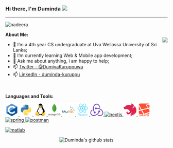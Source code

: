 ### Hi there, I'm Duminda <img src="https://raw.githubusercontent.com/MartinHeinz/MartinHeinz/master/wave.gif" width="25px">
<hr>
<p align="left"> <img src="https://komarev.com/ghpvc/?username=DumindaKuruppu&label=Views&color=blue&style=plastic" alt="nadeera" /> </p>


**About Me:**  
<img align="right" src="https://github-readme-stats.vercel.app/api/top-langs/?username=DumindaKuruppu&theme=dracula&hide_langs_below=1" />
- 🔭 I’m a 4th year CS undergraduate at Uva Wellassa University of Sri Lanka;
- 🌱 I’m currently learning Web & Mobile app development;
- 💬 Ask me about anything, i am happy to help;
- 📫 [Twitter - @DumiyaKuruppuwa](https://twitter.com/DumiyaKuruppuwa)
- 📫 [LinkedIn - duminda-kuruppu](https://www.linkedin.com/in/duminda-kuruppu/)
<br>

**Languages and Tools:**   
<p align="left"> 
<a href="https://www.cprogramming.com/" target="_blank"> <img src="https://raw.githubusercontent.com/devicons/devicon/master/icons/c/c-original.svg" alt="c" width="40" height="40"/> </a>
<a href="https://www.python.org" target="_blank"> <img src="https://raw.githubusercontent.com/devicons/devicon/master/icons/python/python-original.svg" alt="python" width="40" height="40"/> </a>
<a href="https://www.linux.org/" target="_blank"> <img src="https://raw.githubusercontent.com/devicons/devicon/master/icons/linux/linux-original.svg" alt="linux" width="40" height="40"/> </a> 
<a href="https://www.mongodb.com/" target="_blank"> <img src="https://raw.githubusercontent.com/devicons/devicon/master/icons/mongodb/mongodb-original-wordmark.svg" alt="mongodb" width="40" height="40"/> </a> 
<a href="https://www.mysql.com/" target="_blank"> <img src="https://raw.githubusercontent.com/devicons/devicon/master/icons/mysql/mysql-original-wordmark.svg" alt="mysql" width="40" height="40"/> </a>   
<a href="https://reactjs.org/" target="_blank"> <img src="https://raw.githubusercontent.com/devicons/devicon/master/icons/react/react-original-wordmark.svg" alt="react" width="40" height="40"/> </a>
<a href="https://redux.js.org" target="_blank"> <img src="https://raw.githubusercontent.com/devicons/devicon/master/icons/redux/redux-original.svg" alt="redux" width="40" height="40"/> </a>
<a href="https://nextjs.org/" target="_blank"> <img src="https://cdn.worldvectorlogo.com/logos/nextjs-3.svg" alt="nextjs" width="40" height="40"/> </a>
<a href="https://nestjs.com/" target="_blank"> <img src="https://github.com/devicons/devicon/blob/master/icons/nestjs/nestjs-plain.svg" alt="nestjs" width="40" height="40"/> </a> 
<a href="https://laravel.com/" target="_blank"> <img src="https://raw.githubusercontent.com/devicons/devicon/master/icons/laravel/laravel-plain-wordmark.svg" alt="laravel" width="40" height="40"/> </a> 
<a href="https://spring.io/" target="_blank"> <img src="https://www.vectorlogo.zone/logos/springio/springio-icon.svg" alt="spring" width="40" height="40"/> </a>
<a href="https://postman.com" target="_blank"> <img src="https://www.vectorlogo.zone/logos/getpostman/getpostman-icon.svg" alt="postman" width="40" height="40"/> </a>
</p>
<a href="https://www.mathworks.com/" target="_blank"> <img src="https://upload.wikimedia.org/wikipedia/commons/2/21/Matlab_Logo.png" alt="matlab" width="40" height="40"/> </a>

<p align="center">
<img src="https://github-readme-stats.vercel.app/api?username=DumindaKuruppu&show_icons=true&theme=dracula&line_height=27" alt="Duminda's github stats" />
</p>
